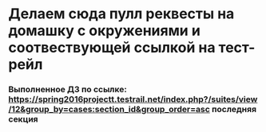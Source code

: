 # Делаем сюда пулл реквесты на домашку с окружениями и соотвествующей ссылкой на тест-рейл

### Выполненное ДЗ по ссылке: https://spring2016projectt.testrail.net/index.php?/suites/view/12&group_by=cases:section_id&group_order=asc последняя секция
